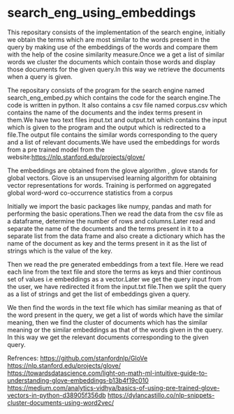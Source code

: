 # search_eng_using_embeddings
This repositary consists of the implementation of the search engine, initially we obtain the terms which are most similar to the words present in the query by making use of the 
embeddings of the words and compare them with the help of the cosine similarity measure.Once we a get a list of similar words we cluster the documents which contain those words and
display those documents for the given query.In this way we retrieve the documents when a query is given.

The repositary consists of the program for the search engine named search_eng_embed.py which contains the code for the search engine.The code is written in python. It also contains a 
csv file named corpus.csv which contains the name of the documents and the index terms present in them.We have two text files input.txt and output.txt which contains the input which is 
given to the program and the output which is redirected to a file.The output file contains the similar words corresponding to the query and a list of relevant documents.We have used the 
embeddings for words from a pre trained model from the website:https://nlp.stanford.edu/projects/glove/

The embeddings are obtained from the glove algorithm , glove stands for global vectors. Glove is an unsupervised learning algorithm for obtaining vector representations for words. 
Training is performed on aggregated global word-word co-occurrence statistics from a corpus

Initially we import the basic packages like numpy, pandas and math for performing the basic operations.Then we read the data from the csv file as a dataframe, determine the number of 
rows and columns.Later read and separate the name of the documents and the terms present in it to a separate list  from the data frame and also create a dictionary which has the name of 
the document as key and the terms present in it as the list of strings  which is the value of the key.

Then we read the pre generated embeddings from a text file. Here we read each line from the text file and store the terms as keys and thier continous set of values i.e embeddings as a 
vector.Later we get the query input from the user, we have redirected it from the input.txt file.Then we split the query as a list of strings and get the list of embeddings given a 
query.

We then find the words in the text file which has similar meaning as that of the word present in the query, we get a list of words which have the similar meaning, then we find the 
cluster of documents which has the similar meaning or the similar embeddings as that of the words given in the query. In this way we get the relevant documents corresponding to the 
given query.
    
Refrences:
https://github.com/stanfordnlp/GloVe
https://nlp.stanford.edu/projects/glove/
https://towardsdatascience.com/light-on-math-ml-intuitive-guide-to-understanding-glove-embeddings-b13b4f19c010
https://medium.com/analytics-vidhya/basics-of-using-pre-trained-glove-vectors-in-python-d38905f356db
https://dylancastillo.co/nlp-snippets-cluster-documents-using-word2vec/
